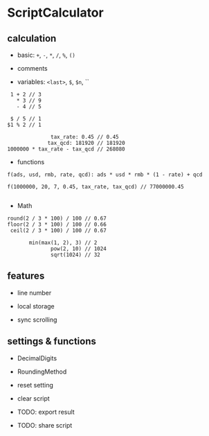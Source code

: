 ScriptCalculator
================

## calculation

- basic: `+`, `-`, `*`, `/`, `%`, `()`

- comments

- variables: `<last>`, `$`, `$n`, ``

```
 1 + 2 // 3
   * 3 // 9
   - 4 // 5

 $ / 5 // 1
$1 % 2 // 1

```

```
              tax_rate: 0.45 // 0.45
             tax_qcd: 181920 // 181920
1000000 * tax_rate - tax_qcd // 268080

```

- functions

```
f(ads, usd, rmb, rate, qcd): ads * usd * rmb * (1 - rate) + qcd

f(1000000, 20, 7, 0.45, tax_rate, tax_qcd) // 77000000.45


```

- Math

```
round(2 / 3 * 100) / 100 // 0.67
floor(2 / 3 * 100) / 100 // 0.66
 ceil(2 / 3 * 100) / 100 // 0.67

       min(max(1, 2), 3) // 2
              pow(2, 10) // 1024
              sqrt(1024) // 32

```

## features

- line number

- local storage

- sync scrolling

## settings & functions

- DecimalDigits

- RoundingMethod

- reset setting

- clear script

- TODO: export result

- TODO: share script

